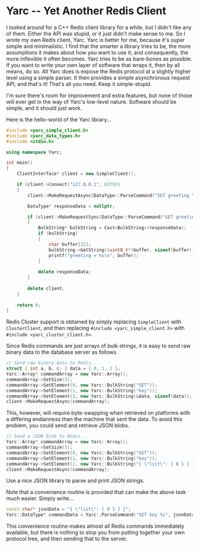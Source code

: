 # Yarc -- Yet Another Redis Client

I looked around for a C++ Redis client library for a while, but I didn't like any of them.  Either the API was stupid, or it just didn't make sense to me.  So I wrote my own Redis client, Yarc.  Yarc is better for me, because it's super simple and minimalistic.  I find that the smarter a library tries to be, the more assumptions it makes about how you want to use it; and consequently, the more inflexible it often becomes.  Yarc tries to be as bare-bones as possible.  If you want to write your own layer of software that wraps it, then by all means, do so.  All Yarc does is expose the Redis protocol at a slightly higher level using a simple parser.  It then provides a simple asynchronous request API, and that's it!  That's all you need.  Keep it simple-stupid.

I'm sure there's room for improvement and extra features, but none of those will ever get in the way of Yarc's low-level nature.  Software should be simple, and it should just work.

Here is the hello-world of the Yarc library...

```C++
#include <yarc_simple_client.h>
#include <yarc_data_types.h>
#include <stdio.h>

using namespace Yarc;

int main()
{
	ClientInterface* client = new SimpleClient();

	if (client->Connect("127.0.0.1", 6379))
	{
		client->MakeRequestAsync(DataType::ParseCommand("SET greeting \"Hello, world!\""));

		DataType* responseData = nullptr;

		if (client->MakeRequestSync(DataType::ParseCommand("GET greeting"), responeData))
		{
			BulkString* bulkString = Cast<BulkString>(responseData);
			if (bulkString)
			{
				char buffer[32];
				bulkString->GetString((uint8_t*)buffer, sizeof(buffer));
				printf("greeting = %s\n", buffer);
			}
		
			delete responseData;
		}
		
		delete client;
	}
	
	return 0;
}
```

Redis Cluster support is obtained by simply replacing `SimpleClient` with `ClusterClient`, and then replacing `#include <yarc_simple_client.h>` with `#include <yarc_cluster_client.h>`.

Since Redis commands are just arrays of bulk strings, it is easy to send raw binary data to the database server as follows.

```C++
// Send raw binary data to Redis...
struct { int a, b, c; } data = { 0, 1, 2 };
Yarc::Array* commandArray = new Yarc::Array();
commandArray->SetSize(3);
commandArray->SetElement(0, new Yarc::BulkString("SET"));
commandArray->SetElement(1, new Yarc::BulkString("key"));
commandArray->SetElement(2, new Yarc::BulkString(&data, sizeof(data));
client->MakeRequestAsync(commandArray);
```

This, however, will require byte-swapping when retrieved on platforms with a differing endianness than the machine that sent the data.  To avoid this problem, you could send and retrieve JSON blobs.

```C++
// Send a JSON blob to Redis...
Yarc::Array* commandArray = new Yarc::Array();
commandArray->SetSize(3);
commandArray->SetElement(0, new Yarc::BulkString("SET"));
commandArray->SetElement(1, new Yarc::BulkString("key"));
commandArray->SetElement(2, new Yarc::BulkString("{ \"list\": [ 0 1 ] }");
client->MakeRequestAsync(commandArray);
```

Use a nice JSON library to parse and print JSON strings.

Note that a convenience routine is provided that can make the above task much easier.  Simply write...

```C++
const char* jsonData = "{ \"list\": [ 0 1 ] }";
Yarc::DataType* commandData = Yarc::ParseCommand("SET key %s", jsonData);
```

This convenience routine makes almost all Redis commands immediately available, but there is nothing to stop you from putting together your own protocol tree, and then sending that to the server.